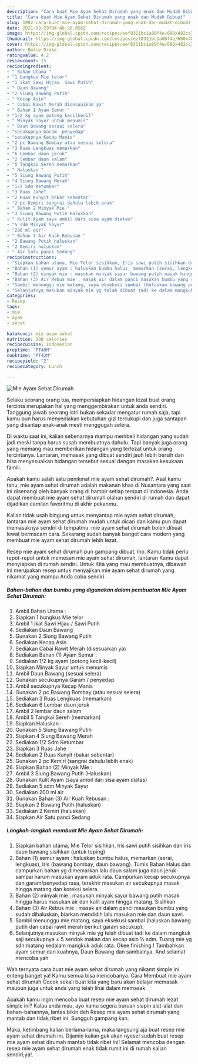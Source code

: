 ```yaml
---
description: "Cara buat Mie Ayam Sehat Dirumah yang enak dan Mudah Dibuat"
title: "Cara buat Mie Ayam Sehat Dirumah yang enak dan Mudah Dibuat"
slug: 1092-cara-buat-mie-ayam-sehat-dirumah-yang-enak-dan-mudah-dibuat
date: 2021-03-29T04:46:28.056Z
image: https://img-global.cpcdn.com/recipes/eef8311bc1a80f4e/680x482cq70/mie-ayam-sehat-dirumah-foto-resep-utama.jpg
thumbnail: https://img-global.cpcdn.com/recipes/eef8311bc1a80f4e/680x482cq70/mie-ayam-sehat-dirumah-foto-resep-utama.jpg
cover: https://img-global.cpcdn.com/recipes/eef8311bc1a80f4e/680x482cq70/mie-ayam-sehat-dirumah-foto-resep-utama.jpg
author: Belle Drake
ratingvalue: 4.2
reviewcount: 15
recipeingredient:
- " Bahan Utama "
- "1 bungkus Mie telor"
- "1 ikat Sawi Hijau  Sawi Putih"
- " Daun Bawang"
- "2 Siung Bawang Putih"
- " Kecap Asin"
- " Cabai Rawit Merah disesuaikan ya"
- " Bahan 1 Ayam Semur "
- "1/2 kg ayam potong kecilkecil"
- " Minyak Sayur untuk menumis"
- " Daun Bawang sesuai selera"
- "secukupnya Garam  penyedap"
- "secukupnya Kecap Manis"
- "2 pc Bawang Bombay atau sesuai selera"
- "3 Ruas Lengkuas memarkan"
- "6 Lembar daun jeruk"
- "2 lembar daun salam"
- "5 Tangkai Sereh memarkan"
- " Haluskan "
- "5 Siung Bawang Putih"
- "4 Siung Bawang Merah"
- "1/2 Sdm Ketumbar"
- "3 Ruas Jahe"
- "2 Ruas Kunyit bakar sebentar"
- "2 pc Kemiri sangrai dahulu lebih enak"
- " Bahan 2 Minyak Mie "
- "3 Siung Bawang Putih Haluskan"
- " Kulit Ayam saya ambil dari sisa ayam diatas"
- "5 sdm Minyak Sayur"
- "200 ml air"
- " Bahan 3 Air Kuah Rebusan "
- "2 Bawang Putih haluskan"
- "2 Kemiri haluskan"
- " Air Satu panci Sedang"
recipeinstructions:
- "Siapkan bahan utama, Mie Telor sisihkan, Iris sawi putih sisihkan dan iris daun bawang sisihkan (untuk toping)"
- "Bahan (1) semur ayam : haluskan bumbu halus, memarkan (serai, lengkuas), Iris (bawang bombay, daun bawang). Tumis Bahan Halus dan campurkan bahan yg dimemarkan lalu daun salam juga daun jeruk sampai harum masukan ayam aduk rata. Campurkan kecap secukupnya dan garam/penyedap rasa, terakhir masukan air secukupnya masak hingga matang dan koreksi selera"
- "Bahan (2) minyak mie : masukan minyak sayur bawang putih masak hingga harus masukan air dan kulit ayam hingga matang. Sisihkan"
- "Bahan (3) Air Rebus mie : masak air dalam panci masukan bumbu yang sudah dihaluskan, biarkan mendidih lalu masukan mie dan daun sawi."
- "Sambil menunggu mie matang, saya eksekusi sambal (haluskan bawang putih dan cabai rawit merah berikut garam secukup)."
- "Selanjutnya masukan minyak mie yg telah dibuat tadi ke dalam mangkuk saji secukupnya ± 5 sendok makan dan kecap asin ½ sdm. Tuang mie yg sdh matang kedalam mangkuk aduk rata. Okee finishing ! Tambahkan ayam semur dan kuahnya, Daun Bawang dan sambalnya. And selamat mencoba yah"
categories:
- Resep
tags:
- mie
- ayam
- sehat

katakunci: mie ayam sehat 
nutrition: 208 calories
recipecuisine: Indonesian
preptime: "PT40M"
cooktime: "PT42M"
recipeyield: "2"
recipecategory: Lunch

---
```



![Mie Ayam Sehat Dirumah](https://img-global.cpcdn.com/recipes/eef8311bc1a80f4e/680x482cq70/mie-ayam-sehat-dirumah-foto-resep-utama.jpg)

Selaku seorang orang tua, mempersiapkan hidangan lezat buat orang tercinta merupakan hal yang menggembirakan untuk anda sendiri. Tanggung jawab seorang istri bukan sekadar mengatur rumah saja, tapi kamu pun harus menyediakan kebutuhan gizi tercukupi dan juga santapan yang disantap anak-anak mesti menggugah selera.

Di waktu  saat ini, kalian sebenarnya mampu membeli hidangan yang sudah jadi meski tanpa harus susah membuatnya dahulu. Tapi banyak juga orang yang memang mau memberikan hidangan yang terlezat untuk orang tercintanya. Lantaran, memasak yang dibuat sendiri jauh lebih bersih dan bisa menyesuaikan hidangan tersebut sesuai dengan masakan kesukaan famili. 



Apakah kamu salah satu penikmat mie ayam sehat dirumah?. Asal kamu tahu, mie ayam sehat dirumah adalah makanan khas di Nusantara yang saat ini disenangi oleh banyak orang di hampir setiap tempat di Indonesia. Anda dapat membuat mie ayam sehat dirumah olahan sendiri di rumah dan dapat dijadikan camilan favoritmu di akhir pekanmu.

Kalian tidak usah bingung untuk menyantap mie ayam sehat dirumah, lantaran mie ayam sehat dirumah mudah untuk dicari dan kamu pun dapat memasaknya sendiri di tempatmu. mie ayam sehat dirumah boleh dibuat lewat bermacam cara. Sekarang sudah banyak banget cara modern yang membuat mie ayam sehat dirumah lebih lezat.

Resep mie ayam sehat dirumah pun gampang dibuat, lho. Kamu tidak perlu repot-repot untuk memesan mie ayam sehat dirumah, lantaran Kamu dapat menyiapkan di rumah sendiri. Untuk Kita yang mau membuatnya, dibawah ini merupakan resep untuk menyajikan mie ayam sehat dirumah yang nikamat yang mampu Anda coba sendiri.

<!--inarticleads1-->

##### Bahan-bahan dan bumbu yang digunakan dalam pembuatan Mie Ayam Sehat Dirumah:

1. Ambil  Bahan Utama :
1. Siapkan 1 bungkus Mie telor
1. Ambil 1 ikat Sawi Hijau / Sawi Putih
1. Sediakan  Daun Bawang
1. Gunakan 2 Siung Bawang Putih
1. Sediakan  Kecap Asin
1. Sediakan  Cabai Rawit Merah (disesuaikan ya)
1. Sediakan  Bahan (1) Ayam Semur :
1. Sediakan 1/2 kg ayam (potong kecil-kecil)
1. Siapkan  Minyak Sayur untuk menumis
1. Ambil  Daun Bawang (sesuai selera)
1. Gunakan secukupnya Garam / penyedap
1. Ambil secukupnya Kecap Manis
1. Gunakan 2 pc Bawang Bombay (atau sesuai selera)
1. Sediakan 3 Ruas Lengkuas (memarkan)
1. Sediakan 6 Lembar daun jeruk
1. Ambil 2 lembar daun salam
1. Ambil 5 Tangkai Sereh (memarkan)
1. Siapkan  Haluskan :
1. Gunakan 5 Siung Bawang Putih
1. Siapkan 4 Siung Bawang Merah
1. Sediakan 1/2 Sdm Ketumbar
1. Siapkan 3 Ruas Jahe
1. Sediakan 2 Ruas Kunyit (bakar sebentar)
1. Gunakan 2 pc Kemiri (sangrai dahulu lebih enak)
1. Siapkan  Bahan (2) Minyak Mie :
1. Ambil 3 Siung Bawang Putih (Haluskan)
1. Gunakan  Kulit Ayam (saya ambil dari sisa ayam diatas)
1. Sediakan 5 sdm Minyak Sayur
1. Sediakan 200 ml air
1. Gunakan  Bahan (3) Air Kuah Rebusan :
1. Siapkan 2 Bawang Putih (haluskan)
1. Sediakan 2 Kemiri (haluskan)
1. Siapkan  Air Satu panci Sedang




<!--inarticleads2-->

##### Langkah-langkah membuat Mie Ayam Sehat Dirumah:

1. Siapkan bahan utama, Mie Telor sisihkan, Iris sawi putih sisihkan dan iris daun bawang sisihkan (untuk toping)
1. Bahan (1) semur ayam : haluskan bumbu halus, memarkan (serai, lengkuas), Iris (bawang bombay, daun bawang). Tumis Bahan Halus dan campurkan bahan yg dimemarkan lalu daun salam juga daun jeruk sampai harum masukan ayam aduk rata. Campurkan kecap secukupnya dan garam/penyedap rasa, terakhir masukan air secukupnya masak hingga matang dan koreksi selera
1. Bahan (2) minyak mie : masukan minyak sayur bawang putih masak hingga harus masukan air dan kulit ayam hingga matang. Sisihkan
1. Bahan (3) Air Rebus mie : masak air dalam panci masukan bumbu yang sudah dihaluskan, biarkan mendidih lalu masukan mie dan daun sawi.
1. Sambil menunggu mie matang, saya eksekusi sambal (haluskan bawang putih dan cabai rawit merah berikut garam secukup).
1. Selanjutnya masukan minyak mie yg telah dibuat tadi ke dalam mangkuk saji secukupnya ± 5 sendok makan dan kecap asin ½ sdm. Tuang mie yg sdh matang kedalam mangkuk aduk rata. Okee finishing ! Tambahkan ayam semur dan kuahnya, Daun Bawang dan sambalnya. And selamat mencoba yah




Wah ternyata cara buat mie ayam sehat dirumah yang nikamt simple ini enteng banget ya! Kamu semua bisa mencobanya. Cara Membuat mie ayam sehat dirumah Cocok sekali buat kita yang baru akan belajar memasak maupun juga untuk anda yang telah lihai dalam memasak.

Apakah kamu ingin mencoba buat resep mie ayam sehat dirumah lezat simple ini? Kalau anda mau, ayo kamu segera buruan siapin alat-alat dan bahan-bahannya, lantas bikin deh Resep mie ayam sehat dirumah yang mantab dan tidak ribet ini. Sungguh gampang kan. 

Maka, ketimbang kalian berlama-lama, maka langsung aja buat resep mie ayam sehat dirumah ini. Dijamin kalian gak akan nyesel sudah buat resep mie ayam sehat dirumah mantab tidak ribet ini! Selamat mencoba dengan resep mie ayam sehat dirumah enak tidak rumit ini di rumah kalian sendiri,ya!.

